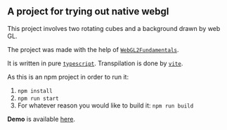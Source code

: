 A project for trying out native webgl
------------------------------------

This project involves two rotating cubes and a background drawn by web GL.

The project was made with the help of [`WebGL2Fundamentals`](https://webgl2fundamentals.org/).

It is written in pure [`typescript`](https://www.typescriptlang.org/).
Transpilation is done by [`vite`](https://vite.dev/).

As this is an npm project in order to run it:
1. `npm install`
1. `npm run start`
1. For whatever reason you would like to build it: `npm run build`
   

 **Demo** is available [here](https://ocsi0520.github.io/native-webgl-basics/).

